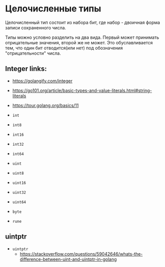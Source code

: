 # Целочисленные типы

Целочисленный тип состоит из набора бит, где набор - двоичная форма записи сохраненного числа.

Типы можно условно разделить на два вида.
Первый может принимать отрицательные значения, второй же не может.
Это обуславливается тем, что один бит отводится(или нет) под обозначения "отрицательности" числа.

## Integer links:
* https://golangify.com/integer
* https://go101.org/article/basic-types-and-value-literals.html#string-literals
* https://tour.golang.org/basics/11

* `int`
* `int8`
* `int16`
* `int32`
* `int64`
* `uint`
* `uint8`
* `uint16`
* `uint32`
* `uint64`
* `byte`
* `rune`

## uintptr
* `uintptr`
  * https://stackoverflow.com/questions/59042646/whats-the-difference-between-uint-and-uintptr-in-golang

